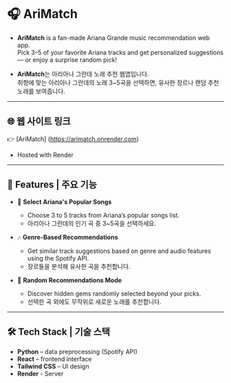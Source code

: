 # 🎧 AriMatch

- **AriMatch** is a fan-made Ariana Grande music recommendation web app.  
Pick 3–5 of your favorite Ariana tracks and get personalized suggestions — or enjoy a surprise random pick!

- **AriMatch**는 아리아나 그란데 노래 추천 웹앱입니다.  
취향에 맞는 아리아나 그란데의 노래 3~5곡을 선택하면, 유사한 장르나 랜덤 추천 노래를 보여줍니다.

---

## 🌐 웹 사이트 링크
👉 [AriMatch] (https://arimatch.onrender.com)
- Hosted with Render
---

## 🌟 Features | 주요 기능

- 🎵 **Select Ariana's Popular Songs**  
  - Choose 3 to 5 tracks from Ariana’s popular songs list.  
  - 아리아나 그란데의 인기 곡 중 3~5곡을 선택하세요.

- 🎶 **Genre-Based Recommendations**  
  - Get similar track suggestions based on genre and audio features using the Spotify API.  
  - 장르들을 분석해 유사한 곡을 추천합니다.

- 🔀 **Random Recommendations Mode**  
  - Discover hidden gems randomly selected beyond your picks.  
  - 선택한 곡 외에도 무작위로 새로운 노래를 추천합니다.

---

## 🛠️ Tech Stack | 기술 스택

- **Python** – data preprocessing (Spotify API)  
- **React** – frontend interface  
- **Tailwind CSS** – UI design
- **Render** - Server

